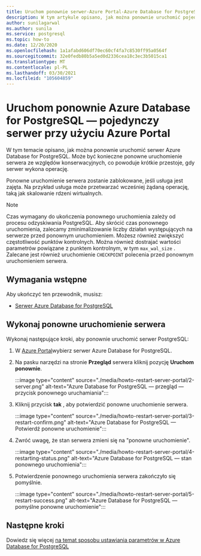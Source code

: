 ```yaml
---
title: Uruchom ponownie serwer-Azure Portal-Azure Database for PostgreSQL — pojedynczy serwer
description: W tym artykule opisano, jak można ponownie uruchomić pojedynczy serwer Azure Database for PostgreSQL przy użyciu Azure Portal.
author: sunilagarwal
ms.author: sunila
ms.service: postgresql
ms.topic: how-to
ms.date: 12/20/2020
ms.openlocfilehash: 1a1afabd606df70ec60cf4fa7c8530ff95a0564f
ms.sourcegitcommit: 32e0fedb80b5a5ed0d2336cea18c3ec3b5015ca1
ms.translationtype: MT
ms.contentlocale: pl-PL
ms.lasthandoff: 03/30/2021
ms.locfileid: "105604859"
---
```

# <a name="restart-azure-database-for-postgresql---single-server-using-the-azure-portal"></a>Uruchom ponownie Azure Database for PostgreSQL — pojedynczy serwer przy użyciu Azure Portal
W tym temacie opisano, jak można ponownie uruchomić serwer Azure Database for PostgreSQL. Może być konieczne ponowne uruchomienie serwera ze względów konserwacyjnych, co powoduje krótkie przestoje, gdy serwer wykona operację.

Ponowne uruchomienie serwera zostanie zablokowane, jeśli usługa jest zajęta. Na przykład usługa może przetwarzać wcześniej żądaną operację, taką jak skalowanie rdzeni wirtualnych.
 
> [!NOTE] 
> Czas wymagany do ukończenia ponownego uruchomienia zależy od procesu odzyskiwania PostgreSQL. Aby skrócić czas ponownego uruchomienia, zalecamy zminimalizowanie liczby działań występujących na serwerze przed ponownym uruchomieniem. Możesz również zwiększyć częstotliwość punktów kontrolnych. Można również dostrajać wartości parametrów powiązane z punktem kontrolnym, w tym `max_wal_size` . Zalecane jest również uruchomienie `CHECKPOINT` polecenia przed ponownym uruchomieniem serwera.

## <a name="prerequisites"></a>Wymagania wstępne
Aby ukończyć ten przewodnik, musisz:
- [Serwer Azure Database for PostgreSQL](quickstart-create-server-database-portal.md)

## <a name="perform-server-restart"></a>Wykonaj ponowne uruchomienie serwera

Wykonaj następujące kroki, aby ponownie uruchomić serwer PostgreSQL:

1. W [Azure Portal](https://portal.azure.com/)wybierz serwer Azure Database for PostgreSQL.

2. Na pasku narzędzi na stronie **Przegląd** serwera kliknij pozycję **Uruchom ponownie**.

   :::image type="content" source="./media/howto-restart-server-portal/2-server.png" alt-text="Azure Database for PostgreSQL — przegląd — przycisk ponownego uruchamiania":::

3. Kliknij przycisk **tak** , aby potwierdzić ponowne uruchomienie serwera.

   :::image type="content" source="./media/howto-restart-server-portal/3-restart-confirm.png" alt-text="Azure Database for PostgreSQL — Potwierdź ponowne uruchomienie":::

4. Zwróć uwagę, że stan serwera zmieni się na "ponowne uruchomienie".

   :::image type="content" source="./media/howto-restart-server-portal/4-restarting-status.png" alt-text="Azure Database for PostgreSQL — stan ponownego uruchomienia":::

5. Potwierdzenie ponownego uruchomienia serwera zakończyło się pomyślnie.

   :::image type="content" source="./media/howto-restart-server-portal/5-restart-success.png" alt-text="Azure Database for PostgreSQL — pomyślne ponowne uruchomienie":::

## <a name="next-steps"></a>Następne kroki

Dowiedz się więcej [na temat sposobu ustawiania parametrów w Azure Database for PostgreSQL](howto-configure-server-parameters-using-portal.md)
